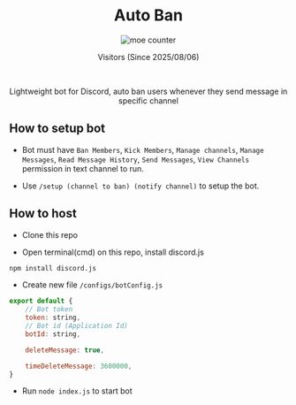 <h1 align="center">
    Auto Ban
</h1>

<p align="center">
    <img src="https://count.getloli.com/@Auto-Ban?name=Auto-Ban&theme=gelbooru&padding=7&offset=0&align=center&scale=1&pixelated=1&darkmode=auto" alt="moe counter" />
    <p align="center"> Visitors (Since 2025/08/06) </p>
    <br>
    <p align="center"> Lightweight bot for Discord, auto ban users whenever they send message in specific channel </p>
</p>

## How to setup bot
 - Bot must have `Ban Members`, `Kick Members`, `Manage channels`, `Manage Messages`, `Read Message History`, `Send Messages`, `View Channels` permission in text channel to run.

 - Use `/setup (channel to ban) (notify channel)` to setup the bot.

## How to host
 - Clone this repo

 - Open terminal(cmd) on this repo, install discord.js

```bash
npm install discord.js
```

 - Create new file `/configs/botConfig.js`

```javascript
export default {
    // Bot token
    token: string,
    // Bot id (Application Id)
    botId: string,

    deleteMessage: true,

    timeDeleteMessage: 3600000,
}
```
 - Run `node index.js` to start bot

